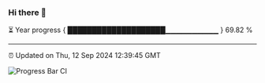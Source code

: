 ### Hi there 👋

⏳ Year progress { ████████████████████▁▁▁▁▁▁▁▁▁▁ } 69.82 %

---

⏰ Updated on Thu, 12 Sep 2024 12:39:45 GMT

![Progress Bar CI](https://github.com/liununu/liununu/workflows/Progress%20Bar%20CI/badge.svg)
